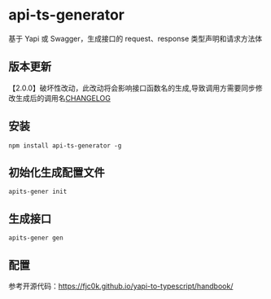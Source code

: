 # api-ts-generator

基于 Yapi 或 Swagger，生成接口的 request、response 类型声明和请求方法体

## 版本更新

【2.0.0】破坏性改动，此改动将会影响接口函数名的生成,导致调用方需要同步修改生成后的调用名[CHANGELOG](https://github.com/huzhongchun/api-ts-generator/commit/748d6618cad84f3b01936921943433063b133203)

## 安装

`npm install api-ts-generator -g`

## 初始化生成配置文件

`apits-gener init`


## 生成接口

`apits-gener gen`


## 配置

参考开源代码：https://fjc0k.github.io/yapi-to-typescript/handbook/

